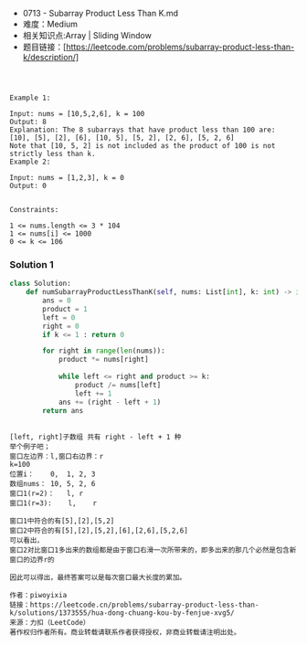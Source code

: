 * 0713 -  Subarray Product Less Than K.md
* 难度：Medium
* 相关知识点:Array | Sliding Window
* 题目链接：[https://leetcode.com/problems/subarray-product-less-than-k/description/]

```Given an array of integers nums and an integer k, return the number of contiguous subarrays where the product of all the elements in the subarray is strictly less than k.

 

Example 1:

Input: nums = [10,5,2,6], k = 100
Output: 8
Explanation: The 8 subarrays that have product less than 100 are:
[10], [5], [2], [6], [10, 5], [5, 2], [2, 6], [5, 2, 6]
Note that [10, 5, 2] is not included as the product of 100 is not strictly less than k.
Example 2:

Input: nums = [1,2,3], k = 0
Output: 0
 

Constraints:

1 <= nums.length <= 3 * 104
1 <= nums[i] <= 1000
0 <= k <= 106
```

### Solution 1
```python
class Solution:
    def numSubarrayProductLessThanK(self, nums: List[int], k: int) -> int:
        ans = 0
        product = 1
        left = 0
        right = 0
        if k <= 1 : return 0

        for right in range(len(nums)):
            product *= nums[right]
            
            while left <= right and product >= k:
                product /= nums[left]
                left += 1
            ans += (right - left + 1)
        return ans
            
```

```
[left, right]子数组 共有 right - left + 1 种
举个例子吧；
窗口左边界：l,窗口右边界：r
k=100
位置i：    0,  1, 2, 3
数组nums： 10, 5, 2, 6
窗口1(r=2)：   l, r   
窗口1(r=3):    l,    r

窗口1中符合的有[5],[2],[5,2]
窗口2中符合的有[5],[2],[5,2],[6],[2,6],[5,2,6]
可以看出，
窗口2对比窗口1多出来的数组都是由于窗口右滑一次所带来的，即多出来的那几个必然是包含新窗口的边界r的

因此可以得出，最终答案可以是每次窗口最大长度的累加。

作者：piwoyixia
链接：https://leetcode.cn/problems/subarray-product-less-than-k/solutions/1373555/hua-dong-chuang-kou-by-fenjue-xvg5/
来源：力扣（LeetCode）
著作权归作者所有。商业转载请联系作者获得授权，非商业转载请注明出处。

```
